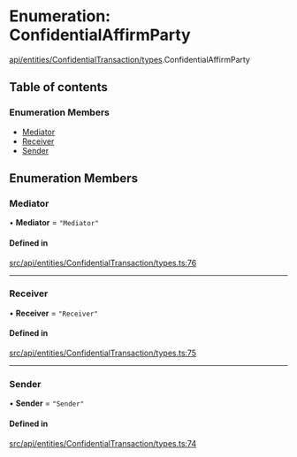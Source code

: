 # Enumeration: ConfidentialAffirmParty

[api/entities/ConfidentialTransaction/types](../wiki/api.entities.ConfidentialTransaction.types).ConfidentialAffirmParty

## Table of contents

### Enumeration Members

- [Mediator](../wiki/api.entities.ConfidentialTransaction.types.ConfidentialAffirmParty#mediator)
- [Receiver](../wiki/api.entities.ConfidentialTransaction.types.ConfidentialAffirmParty#receiver)
- [Sender](../wiki/api.entities.ConfidentialTransaction.types.ConfidentialAffirmParty#sender)

## Enumeration Members

### Mediator

• **Mediator** = ``"Mediator"``

#### Defined in

[src/api/entities/ConfidentialTransaction/types.ts:76](https://github.com/PolymeshAssociation/polymesh-private-sdk/blob/2c6aa0b4/src/api/entities/ConfidentialTransaction/types.ts#L76)

___

### Receiver

• **Receiver** = ``"Receiver"``

#### Defined in

[src/api/entities/ConfidentialTransaction/types.ts:75](https://github.com/PolymeshAssociation/polymesh-private-sdk/blob/2c6aa0b4/src/api/entities/ConfidentialTransaction/types.ts#L75)

___

### Sender

• **Sender** = ``"Sender"``

#### Defined in

[src/api/entities/ConfidentialTransaction/types.ts:74](https://github.com/PolymeshAssociation/polymesh-private-sdk/blob/2c6aa0b4/src/api/entities/ConfidentialTransaction/types.ts#L74)
